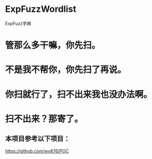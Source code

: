 # ExpFuzzWordlist
ExpFuzz字典

# 管那么多干嘛，你先扫。

# 不是我不帮你，你先扫了再说。

# 你扫就行了，扫不出来我也没办法啊。

# 扫不出来？那寄了。

## 本项目参考以下项目：

https://github.com/wy876/POC

